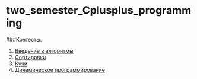 # two_semester_Cplusplus_programming

###Контесты:

1. [Введение в алгоритмы](https://imcs.dvfu.ru/cats/main.pl?f=problems;cid=2628601)
2. [Сортировки](https://imcs.dvfu.ru/cats/main.pl?f=problems;cid=3190561)
3. [Кучи](http://imcs.dvfu.ru/cats/main.pl?f=problems;cid=3224687)
4. [Динамическое программирование](https://imcs.dvfu.ru/cats/main.pl?f=problems;cid=3276934)